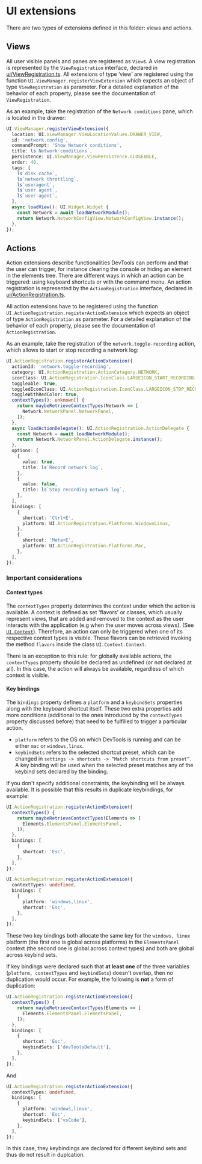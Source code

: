 # UI extensions

There are two types of extensions defined in this folder: views and actions.

## Views

All user visible panels and panes are registered as `View`s.
A view registration is represented by the `ViewRegistration` interface, declared in [ui/ViewRegistration.ts](./ViewRegistration.ts).
All extensions of type ‘view’ are registered using the function `UI.ViewManager.registerViewExtension` which expects an object of type `ViewRegistration` as parameter.
For a detailed explanation of the behavior of each property, please see the documentation of `ViewRegistration`.

As an example, take the registration of the `Network conditions` pane, which is located in the drawer:

```ts
UI.ViewManager.registerViewExtension({
  location: UI.ViewManager.ViewLocationValues.DRAWER_VIEW,
  id: 'network.config',
  commandPrompt: 'Show Network conditions',
  title: ls`Network conditions`,
  persistence: UI.ViewManager.ViewPersistence.CLOSEABLE,
  order: 40,
  tags: [
    ls`disk cache`,
    ls`network throttling`,
    ls`useragent`,
    ls`user agent`,
    ls`user-agent`,
  ],
  async loadView(): UI.Widget.Widget {
    const Network = await loadNetworkModule();
    return Network.NetworkConfigView.NetworkConfigView.instance();
  },
});
```

## Actions
Action extensions describe functionalities DevTools can perform and that the user can trigger, for instance clearing the console or hiding an element in the elements tree.
There are different ways in which an action can be triggered: using keyboard shortcuts or with the command menu.
An action registration is represented by the `ActionRegistration` interface, declared in [ui/ActionRegistration.ts](./ActionRegistration.ts).

All action extensions  have to be registered using the function `UI.ActionRegistration.registerActionExtension` which expects an object of type `ActionRegistration` as parameter.
For a detailed explanation of the behavior of each property, please see the documentation of `ActionRegistration`.

As an example, take the registration of the  `network.toggle-recording` action, which allows to start or stop recording a network log:

```ts
UI.ActionRegistration.registerActionExtension({
  actionId: 'network.toggle-recording',
  category: UI.ActionRegistration.ActionCategory.NETWORK,
  iconClass: UI.ActionRegistration.IconClass.LARGEICON_START_RECORDING,
  toggleable: true,
  toggledIconClass: UI.ActionRegistration.IconClass.LARGEICON_STOP_RECORDING,
  toggleWithRedColor: true,
  contextTypes(): unknown[] {
    return maybeRetrieveContextTypes(Network => [
      Network.NetworkPanel.NetworkPanel,
    ]);
  },
  async loadActionDelegate(): UI.ActionRegistration.ActionDelegate {
    const Network = await loadNetworkModule();
    return Network.NetworkPanel.ActionDelegate.instance();
  },
  options: [
    {
      value: true,
      title: ls`Record network log`,
    },
    {
      value: false,
      title: ls`Stop recording network log`,
    },
  ],
  bindings: [
    {
      shortcut: 'Ctrl+E',
      platform: UI.ActionRegistration.Platforms.WindowsLinux,
    },
    {
      shortcut: 'Meta+E',
      platform: UI.ActionRegistration.Platforms.Mac,
    },
  ],
});
```

### Important considerations

#### Context types
The `contextTypes` property determines the context under which the action is available.
A context is defined as set 'flavors' or classes, which usually represent views, that are added and removed to the context as the user interacts with the application (e.g when the user moves across views).
(See [`UI.Context`](./Context.js)).
Therefore, an action can only be triggered when one of its respective context types is visible.
These flavors can be retrieved invoking the method `flavors` inside the class `UI.Context.Context`.

There is an exception to this rule: for globally available actions, the `contextTypes` property should be declared as undefined (or not declared at all).
In this case, the action will always be available, regardless of which context is visible.

#### Key bindings

The `bindings` property defines a `platform` and a `keybindSets` properties along with the keyboard shortcut itself.
These two extra properties add more conditions (additional to the ones introduced by the `contextTypes` property discussed before) that need to be fulfilled to trigger a particular action.

- `platform` refers to the OS on which DevTools is running and can be either `mac` or `windows,linux`.
- `keybindSets` refers to the selected shortcut preset, which can be changed in `settings -> shortcuts -> “Match shortcuts from preset”`.
A key binding will be used when the selected preset matches any of the keybind sets declared by the binding.

If you don't specify additional constraints, the keybinding will be always available.
It is possible that this results in duplicate keybindings, for example:

```ts
UI.ActionRegistration.registerActionExtension({
  contextTypes() {
    return maybeRetrieveContextTypes(Elements => [
      Elements.ElementsPanel.ElementsPanel,
    ]);
  },
  bindings: [
    {
      shortcut: 'Esc',
    },
  ],
});

UI.ActionRegistration.registerActionExtension({
  contextTypes: undefined,
  bindings: [
    {
      platform: 'windows,linux',
      shortcut: 'Esc',
    },
  ],
});
```

These two key bindings both allocate the same key for the `windows, linux` platform (the first one is global across platforms) in the `ElementsPanel` context (the second one is global across context types) and both are global across keybind sets.

If key bindings were declared such that **at least one** of the three variables (`platform, contextTypes` and `keybindSets`) doesn't overlap, then no duplication would occur.
For example, the following is **not** a form of duplication:

```ts
UI.ActionRegistration.registerActionExtension({
  contextTypes() {
    return maybeRetrieveContextTypes(Elements => [
      Elements.ElementsPanel.ElementsPanel,
    ]);
  },
  bindings: [
    {
      shortcut: 'Esc',
      keybindSets: ['devToolsDefault'],
    },
  ],
});
```

And

```ts
UI.ActionRegistration.registerActionExtension({
  contextTypes: undefined,
  bindings: [
    {
      platform: 'windows,linux',
      shortcut: 'Esc',
      keybindSets: ['vsCode'],
    },
  ],
});
```

In this case, they keybindings are declared for different keybind sets and thus do not result in duplcation.

